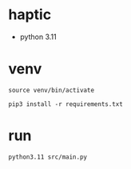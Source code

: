 # haptic

- python 3.11


# venv

```source venv/bin/activate```

```pip3 install -r requirements.txt```


# run

```python3.11 src/main.py```
